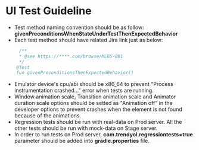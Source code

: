 # UI Test Guideline

- Test method naming convention should be as follow: **givenPreconditionsWhenStateUnderTestThenExpectedBehavior**
- Each test method should have related Jira link just as below:
```kotlin
     /**
     * @see https://****.com/browse/MLBS-881
     */
    @Test
    fun givenPreconditionsThenExpectedBehavior()
```
- Emulator device's cpu/abi should be x86_64 to prevent "Process instrumentation crashed..." error when tests are running.
- Window animation scale, Transition animation scale and Animator duration scale options should be setted as "Animation off" in the developer options to prevent crashes when the element is not found because of the animations.
- Regression tests should be run with real-data on Prod server. All the other tests should be run with mock-data on Stage server. 
- In order to run tests on Prod server, **com.trendyol.regressiontests=true** parameter should be added into **gradle.properties** file.
